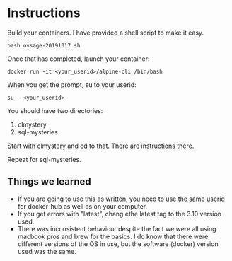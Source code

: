 # Instructions

Build your containers. I have provided a shell script to make it easy.

`bash ovsage-20191017.sh`

Once that has completed, launch your container:

`docker run -it <your_userid>/alpine-cli /bin/bash`

When you get the prompt, su to your userid:

`su - <your_userid>`

You should have two directories:

1. clmystery
1. sql-mysteries

Start with clmystery and cd to that. There are instructions there.

Repeat for sql-mysteries.

## Things we learned

- If you are going to use this as written, you need to use the same userid for docker-hub as well as on your computer.
- If you get errors with "latest", chang ethe latest tag to the 3.10 version used.
- There was inconsistent behaviour despite the fact we were all using macbook pros and brew for the basics. I do know that there were different versions of the OS in use, but the software (docker) version used was the same.
